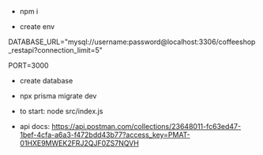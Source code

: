 - npm i

- create env

DATABASE_URL="mysql://username:password@localhost:3306/coffeeshop_restapi?connection_limit=5"

PORT=3000

- create database

- npx prisma migrate dev

- to start: node src/index.js

- api docs: https://api.postman.com/collections/23648011-fc63ed47-1bef-4cfa-a6a3-f472bdd43b77?access_key=PMAT-01HXE9MWEK2FRJ2QJF0ZS7NQVH
